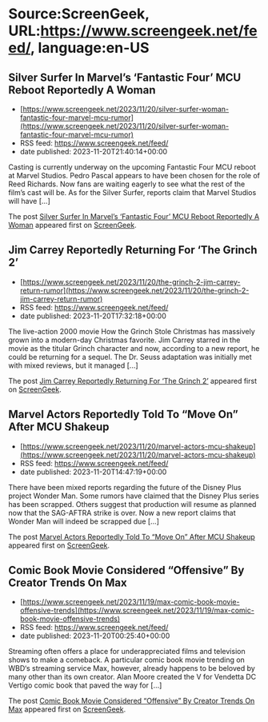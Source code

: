 # Source:ScreenGeek, URL:https://www.screengeek.net/feed/, language:en-US

## Silver Surfer In Marvel’s ‘Fantastic Four’ MCU Reboot Reportedly A Woman
 - [https://www.screengeek.net/2023/11/20/silver-surfer-woman-fantastic-four-marvel-mcu-rumor](https://www.screengeek.net/2023/11/20/silver-surfer-woman-fantastic-four-marvel-mcu-rumor)
 - RSS feed: https://www.screengeek.net/feed/
 - date published: 2023-11-20T21:40:14+00:00

<p>Casting is currently underway on the upcoming Fantastic Four MCU reboot at Marvel Studios. Pedro Pascal appears to have been chosen for the role of Reed Richards. Now fans are waiting eagerly to see what the rest of the film&#8217;s cast will be. As for the Silver Surfer, reports claim that Marvel Studios will have [...]</p>
<p>The post <a href="https://www.screengeek.net/2023/11/20/silver-surfer-woman-fantastic-four-marvel-mcu-rumor/">Silver Surfer In Marvel&#8217;s &#8216;Fantastic Four&#8217; MCU Reboot Reportedly A Woman</a> appeared first on <a href="https://www.screengeek.net">ScreenGeek</a>.</p>

## Jim Carrey Reportedly Returning For ‘The Grinch 2’
 - [https://www.screengeek.net/2023/11/20/the-grinch-2-jim-carrey-return-rumor](https://www.screengeek.net/2023/11/20/the-grinch-2-jim-carrey-return-rumor)
 - RSS feed: https://www.screengeek.net/feed/
 - date published: 2023-11-20T17:32:18+00:00

<p>The live-action 2000 movie How the Grinch Stole Christmas has massively grown into a modern-day Christmas favorite. Jim Carrey starred in the movie as the titular Grinch character and now, according to a new report, he could be returning for a sequel. The Dr. Seuss adaptation was initially met with mixed reviews, but it managed [...]</p>
<p>The post <a href="https://www.screengeek.net/2023/11/20/the-grinch-2-jim-carrey-return-rumor/">Jim Carrey Reportedly Returning For &#8216;The Grinch 2&#8217;</a> appeared first on <a href="https://www.screengeek.net">ScreenGeek</a>.</p>

## Marvel Actors Reportedly Told To “Move On” After MCU Shakeup
 - [https://www.screengeek.net/2023/11/20/marvel-actors-mcu-shakeup](https://www.screengeek.net/2023/11/20/marvel-actors-mcu-shakeup)
 - RSS feed: https://www.screengeek.net/feed/
 - date published: 2023-11-20T14:47:19+00:00

<p>There have been mixed reports regarding the future of the Disney Plus project Wonder Man. Some rumors have claimed that the Disney Plus series has been scrapped. Others suggest that production will resume as planned now that the SAG-AFTRA strike is over. Now a new report claims that Wonder Man will indeed be scrapped due [...]</p>
<p>The post <a href="https://www.screengeek.net/2023/11/20/marvel-actors-mcu-shakeup/">Marvel Actors Reportedly Told To &#8220;Move On&#8221; After MCU Shakeup</a> appeared first on <a href="https://www.screengeek.net">ScreenGeek</a>.</p>

## Comic Book Movie Considered “Offensive” By Creator Trends On Max
 - [https://www.screengeek.net/2023/11/19/max-comic-book-movie-offensive-trends](https://www.screengeek.net/2023/11/19/max-comic-book-movie-offensive-trends)
 - RSS feed: https://www.screengeek.net/feed/
 - date published: 2023-11-20T00:25:40+00:00

<p>Streaming often offers a place for underappreciated films and television shows to make a comeback. A particular comic book movie trending on WBD&#8216;s streaming service Max, however, already happens to be beloved by many other than its own creator. Alan Moore created the V for Vendetta DC Vertigo comic book that paved the way for [...]</p>
<p>The post <a href="https://www.screengeek.net/2023/11/19/max-comic-book-movie-offensive-trends/">Comic Book Movie Considered &#8220;Offensive&#8221; By Creator Trends On Max</a> appeared first on <a href="https://www.screengeek.net">ScreenGeek</a>.</p>

